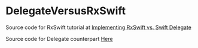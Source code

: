 # DelegateVersusRxSwift
Source code for RxSwift tutorial at [Implementing RxSwift vs. Swift Delegate](https://medium.com/@mapleong/implementing-rxswift-vs-swift-delegate-9de3ba59a87)

Source code for Delegate counterpart [Here](https://github.com/jamesrochabrun/DelegateTutorialFinal)
